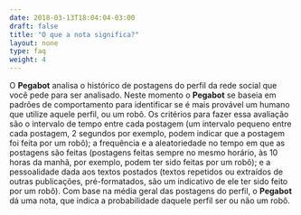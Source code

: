 ```yaml
---
date: 2018-03-13T18:04:04-03:00
draft: false
title: "O que a nota significa?"
layout: none
type: faq
weight: 4
---
```

O **Pegabot** analisa o histórico de postagens do perfil da rede social que você pede para ser analisado. Neste momento o **Pegabot** se baseia em padrões de comportamento para identificar se é mais provável um humano que utilize aquele perfil, ou um robô. Os critérios para fazer essa avaliação são o intervalo de tempo entre cada postagem (um intervalo pequeno entre cada postagem, 2 segundos por exemplo, podem indicar que a postagem foi feita por um robô); a frequência e a aleatoriedade no tempo em que as postagens são feitas (postagens feitas sempre no mesmo horário, às 10 horas da manhã, por exemplo, podem ter sido feitas por um robô); e a pessoalidade dada aos textos postados (textos repetidos ou extraídos de outras publicações, pré-formatados, são um indicativo de ele ter sido feito por um robô). Com base na média geral das postagens do perfil, o **Pegabot** dá uma nota, que indica a probabilidade daquele perfil ser ou não um robô.
